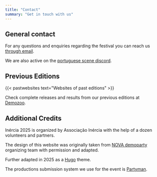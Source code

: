 ```yaml
---
title: "Contact"
summary: "Get in touch with us"
---
```


## General contact

For any questions and enquiries regarding the festival you can reach us [through email](mailto:info@inercia.pt&subject=Inércia%202025).

We are also active on the [portuguese scene discord](https://discord.gg/a44cmgbQFh).

## Previous Editions

{{< pastwebsites text="Websites of past editions" >}}

Check complete releases and results from our previous editions at [Demozoo](https://demozoo.org/parties/series/244/).

## Additional Credits

Inércia 2025 is organized by Associação Inércia with the help of a dozen volunteers and partners.

The design of this website was originally taken from [NOVA demoparty](https://novaparty.org/) organizing team with permission and adapted. 

Further adapted in 2025 as a [Hugo](https://gohugo.io) theme.

The productions submission system we use for the event is [Partyman](https://www.partyman.cloud).

